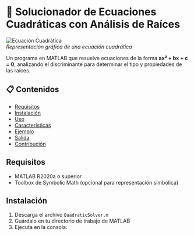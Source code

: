 # 🧮 Solucionador de Ecuaciones Cuadráticas con Análisis de Raíces

![Ecuación Cuadrática](https://upload.wikimedia.org/wikipedia/commons/thumb/f/f5/Quadratic_equation.svg/1280px-Quadratic_equation.svg.png)  
*Representación gráfica de una ecuación cuadrática*

Un programa en MATLAB que resuelve ecuaciones de la forma **ax² + bx + c = 0**, analizando el discriminante para determinar el tipo y propiedades de las raíces.

## 📋 Contenidos
- [Requisitos](#requisitos)
- [Instalación](#instalación)
- [Uso](#-uso)
- [Características](#-características)
- [Ejemplo](#-ejemplo)
- [Salida](#-salida)
- [Contribución](#-contribución)

## Requisitos
- MATLAB R2020a o superior
- Toolbox de Symbolic Math (opcional para representación simbólica)

## Instalación
1. Descarga el archivo `QuadraticSolver.m`
2. Guárdalo en tu directorio de trabajo de MATLAB
3. Ejecuta en la consola: